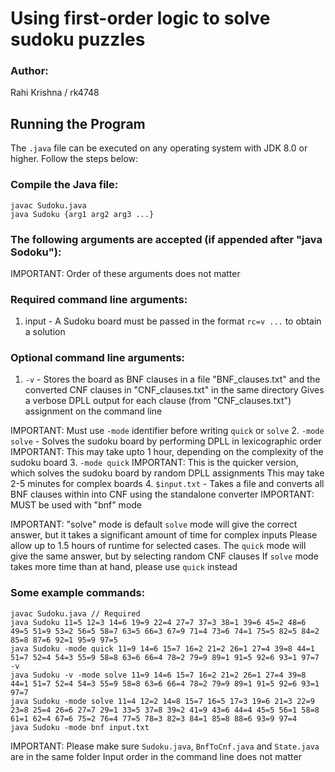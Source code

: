 # Using first-order logic to solve sudoku puzzles

### Author: 
Rahi Krishna / rk4748

## Running the Program

The `.java` file can be executed on any operating system with JDK 8.0 or higher. Follow the steps below:

### Compile the Java file:
```shell
javac Sudoku.java
java Sudoku {arg1 arg2 arg3 ...}
```

### The following arguments are accepted (if appended after "java Sodoku"):
IMPORTANT: Order of these arguments does not matter

### Required command line arguments:
1. input - A Sudoku board must be passed in the format `rc=v ...` to obtain a solution

### Optional command line arguments:
1. `-v` - Stores the board as BNF clauses in a file "BNF_clauses.txt" and the converted CNF clauses in "CNF_clauses.txt" in the same directory
Gives a verbose DPLL output for each clause (from "CNF_clauses.txt") assignment on the command line

IMPORTANT: Must use `-mode` identifier before writing `quick` or `solve`
2. `-mode solve` - Solves the sudoku board by performing DPLL in lexicographic order
IMPORTANT: This may take upto 1 hour, depending on the complexity of the sudoku board
3. `-mode quick`
IMPORTANT: This is the quicker version, which solves the sudoku board by random DPLL assignments
This may take 2-5 minutes for complex boards
4. `$input.txt` - Takes a file and converts all BNF clauses within into CNF using the standalone converter
IMPORTANT: MUST be used with "bnf" mode

IMPORTANT: "solve" mode is default
`solve` mode will give the correct answer, but it takes a significant amount of time for complex inputs
Please allow up to 1.5 hours of runtime for selected cases. The `quick` mode will give the same answer, but by selecting random CNF clauses
If `solve` mode takes more time than at hand, please use `quick` instead

### Some example commands:
```
javac Sudoku.java // Required
java Sudoku 11=5 12=3 14=6 19=9 22=4 27=7 37=3 38=1 39=6 45=2 48=6 49=5 51=9 53=2 56=5 58=7 63=5 66=3 67=9 71=4 73=6 74=1 75=5 82=5 84=2 85=8 87=6 92=1 95=9 97=5
java Sudoku -mode quick 11=9 14=6 15=7 16=2 21=2 26=1 27=4 39=8 44=1 51=7 52=4 54=3 55=9 58=8 63=6 66=4 78=2 79=9 89=1 91=5 92=6 93=1 97=7 -v
java Sudoku -v -mode solve 11=9 14=6 15=7 16=2 21=2 26=1 27=4 39=8 44=1 51=7 52=4 54=3 55=9 58=8 63=6 66=4 78=2 79=9 89=1 91=5 92=6 93=1 97=7
java Sudoku -mode solve 11=4 12=2 14=8 15=7 16=5 17=3 19=6 21=3 22=9 23=8 25=4 26=6 27=7 29=1 33=5 37=8 39=2 41=9 43=6 44=4 45=5 56=1 58=8 61=1 62=4 67=6 75=2 76=4 77=5 78=3 82=3 84=1 85=8 88=6 93=9 97=4
java Sudoku -mode bnf input.txt
```

IMPORTANT:
Please make sure `Sudoku.java`, `BnfToCnf.java` and `State.java` are in the same folder
Input order in the command line does not matter
